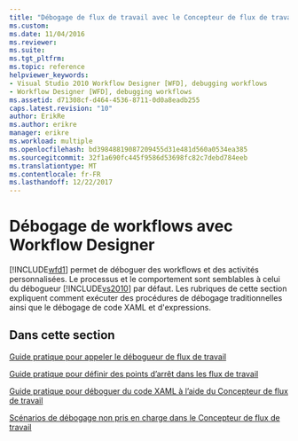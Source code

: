 ```yaml
---
title: "Débogage de flux de travail avec le Concepteur de flux de travail | Documents Microsoft"
ms.custom: 
ms.date: 11/04/2016
ms.reviewer: 
ms.suite: 
ms.tgt_pltfrm: 
ms.topic: reference
helpviewer_keywords:
- Visual Studio 2010 Workflow Designer [WFD], debugging workflows
- Workflow Designer [WFD], debugging workflows
ms.assetid: d71308cf-d464-4536-8711-0d0a8eadb255
caps.latest.revision: "10"
author: ErikRe
ms.author: erikre
manager: erikre
ms.workload: multiple
ms.openlocfilehash: bd39848819087209455d31e481d560a0534ea385
ms.sourcegitcommit: 32f1a690fc445f9586d53698fc82c7debd784eeb
ms.translationtype: MT
ms.contentlocale: fr-FR
ms.lasthandoff: 12/22/2017
---
```

# <a name="debugging-workflows-with-the-workflow-designer"></a>Débogage de workflows avec Workflow Designer
[!INCLUDE[wfd1](../workflow-designer/includes/wfd1_md.md)] permet de déboguer des workflows et des activités personnalisées. Le processus et le comportement sont semblables à celui du débogueur [!INCLUDE[vs2010](../misc/includes/vs2010_md.md)] par défaut. Les rubriques de cette section expliquent comment exécuter des procédures de débogage traditionnelles ainsi que le débogage de code XAML et d'expressions.  
  
## <a name="in-this-section"></a>Dans cette section  
 [Guide pratique pour appeler le débogueur de flux de travail](../workflow-designer/how-to-invoke-the-workflow-debugger.md)  
  
 [Guide pratique pour définir des points d’arrêt dans les flux de travail](../workflow-designer/how-to-set-breakpoints-in-workflows.md)  
  
 [Guide pratique pour déboguer du code XAML à l’aide du Concepteur de flux de travail](../workflow-designer/how-to-debug-xaml-with-the-workflow-designer.md)  
  
 [Scénarios de débogage non pris en charge dans le Concepteur de flux de travail](../workflow-designer/unsupported-debugging-scenarios-in-the-workflow-designer.md)